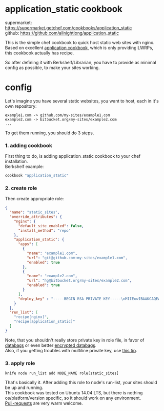 application_static cookbook
===========================
supermarket: https://supermarket.getchef.com/cookbooks/application_static  
github:  https://github.com/allnightlong/application_static

This is the simple chef cookbook to quick host static web sites with nginx. Based on excellent [application cookbook](https://github.com/poise/application), which is only providing LWRPs, this cookbook actually  has recipe.  

So after defining it with Berkshelf/Librarian, you have to provide as minimal config as possible, to make your sites working.


config
======
Let's imagine you have several static websites, you want to host, each in it's own repository:

```
example1.com -> github.com/my-sites/example1.com
example2.com -> bitbucket.org/my-sites/example2.com
...
```

To get them running, you should do 3 steps.
### 1. adding cookbook
First thing to do, is adding application_static cookbook to your chef installation.  
Berkshelf example:

```ruby
cookbook "application_static"
```

### 2. create role
Then create appropriate role:

```json
{
  "name": "static_sites",
  "override_attributes": {
    "nginx": {
      "default_site_enabled": false,
      "install_method": "repo"
    },
    "application_static": {
      "apps": [
        {
          "name": "example1.com",
          "url": "git@github.com:my-sites/example1.com",
          "enabled": true
        },
        {
          "name": "example2.com",
          "url": "hg@bitbucket.org/my-sites/example2.com",
          "enabled": true
        }
      ],
      "deploy_key" : "-----BEGIN RSA PRIVATE KEY-----\nMIIEowIBAAKCAQEA38rGcWTe5Iux2MtIgmbl08P0f3KZfJBCIvKES9oFFglqAbI7\n...........\n5qJkpABldGtXpWxrllpFvWDGSWdv8WYJW308dXIp2C5LjE3saTuhBTgain7GDs6P\np5lXlrB0zUGU92likbgEvIFN0lzkpYt02ccxTCCU6bIa9pTI3IBK\n-----END RSA PRIVATE KEY-----"
    }
  },
  "run_list": [
    "recipe[nginx]",
    "recipe[application_static]"
  ]
}
```

Note, that you shouldn't really store private key in role file, in favor of [databags](https://docs.getchef.com/essentials_data_bags.html) or even better [encrypted databags](https://docs.getchef.com/essentials_data_bags.html#encrypt-a-data-bag-item).  
Also, if you getting troubles with multiline private key, use [this tip](https://tickets.opscode.com/browse/CHEF-3540).

### 3. apply role

```
knife node run_list add NODE_NAME role[static_sites]
```

That's basically it. After adding this role to node's run-list, your sites should be up and running.  
This cookbook was tested on Ubuntu 14.04 LTS, but there is nothing os/platform/version specific, so it should work on any environment.  
[Pull-requests](https://github.com/allnightlong/application_static/pulls) are very warm welcome.

